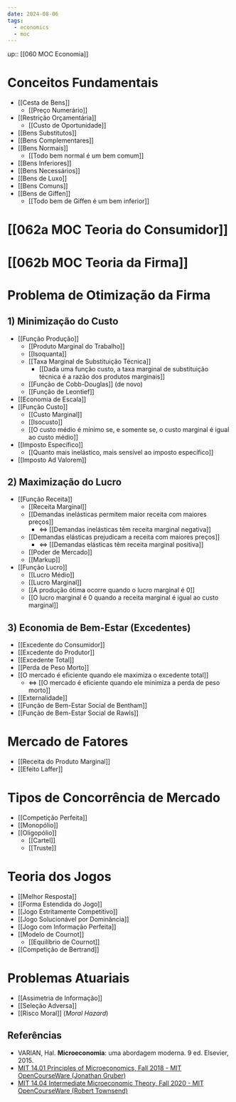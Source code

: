 ```yaml
---
date: 2024-08-06
tags:
  - economics 
  - moc
---
```

up:: [[060 MOC Economia]]

# Conceitos Fundamentais
- [[Cesta de Bens]]
	- [[Preço Numerário]]
- [[Restrição Orçamentária]]
	- [[Custo de Oportunidade]]
- [[Bens Substitutos]]
- [[Bens Complementares]]
- [[Bens Normais]]
	- [[Todo bem normal é um bem comum]]
- [[Bens Inferiores]]
- [[Bens Necessários]]
- [[Bens de Luxo]]
- [[Bens Comuns]]
- [[Bens de Giffen]]
	- [[Todo bem de Giffen é um bem inferior]]

# [[062a MOC Teoria do Consumidor]]

# [[062b MOC Teoria da Firma]]
# Problema de Otimização da Firma
## 1) Minimização do Custo
- [[Função Produção]]
	- [[Produto Marginal do Trabalho]]
	- [[Isoquanta]]
	- [[Taxa Marginal de Substituição Técnica]]
		- [[Dada uma função custo, a taxa marginal de substituição técnica é a razão dos produtos marginais]]
	- [[Função de Cobb-Douglas]] (de novo)
	- [[Função de Leontief]]
- [[Economia de Escala]]
- [[Função Custo]]
	- [[Custo Marginal]]
	- [[Isocusto]]
	- [[O custo médio é mínimo se, e somente se, o custo marginal é igual ao custo médio]]
- [[Imposto Específico]]
	- [[Quanto mais inelástico, mais sensível ao imposto específico]]
- [[Imposto Ad Valorem]]

## 2) Maximização do Lucro
- [[Função Receita]]
	- [[Receita Marginal]]
	- [[Demandas inelásticas permitem maior receita com maiores preços]]
		- $\iff$ [[Demandas inelásticas têm receita marginal negativa]]
	- [[Demandas elásticas prejudicam a receita com maiores preços]]
		- $\iff$ [[Demandas elásticas têm receita marginal positiva]]
	- [[Poder de Mercado]]
	- [[Markup]]
- [[Função Lucro]]
	- [[Lucro Médio]]
	- [[Lucro Marginal]]
	- [[A produção ótima ocorre quando o lucro marginal é 0]]
	- [[O lucro marginal é 0 quando a receita marginal é igual ao custo marginal]]

## 3) Economia de Bem-Estar (Excedentes)
- [[Excedente do Consumidor]]
- [[Excedente do Produtor]]
- [[Excedente Total]]
- [[Perda de Peso Morto]]
- [[O mercado é eficiente quando ele maximiza o excedente total]]
	- $\iff$ [[O mercado é eficiente quando ele minimiza a perda de peso morto]]
- [[Externalidade]]
- [[Função de Bem-Estar Social de Bentham]]
- [[Função de Bem-Estar Social de Rawls]]

# Mercado de Fatores
- [[Receita do Produto Marginal]]
- [[Efeito Laffer]]

# Tipos de Concorrência de Mercado
- [[Competição Perfeita]]
- [[Monopólio]]
- [[Oligopólio]]
	- [[Cartel]]
	- [[Truste]]

# Teoria dos Jogos
- [[Melhor Resposta]]
- [[Forma Estendida do Jogo]]
- [[Jogo Estritamente Competitivo]]
- [[Jogo Solucionável por Dominância]]
- [[Jogo com Informação Perfeita]]
- [[Modelo de Cournot]]
	- [[Equilíbrio de Cournot]]
- [[Competição de Bertrand]]

# Problemas Atuariais
- [[Assimetria de Informação]]
- [[Seleção Adversa]]
- [[Risco Moral]] (*Moral Hazard*)

## Referências
- VARIAN, Hal. **Microeconomia**: uma abordagem moderna. 9 ed. Elsevier, 2015.
- [MIT 14.01 Principles of Microeconomics, Fall 2018 - MIT OpenCourseWare (Jonathan Gruber)](https://www.youtube.com/playlist?list=PLUl4u3cNGP62oJSoqb4Rf-vZMGUBe59G-)
- [MIT 14.04 Intermediate Microeconomic Theory, Fall 2020 - MIT OpenCourseWare (Robert Townsend)](https://www.youtube.com/playlist?list=PLUl4u3cNGP63wnrKge9vllow3Y2OOOKqF)